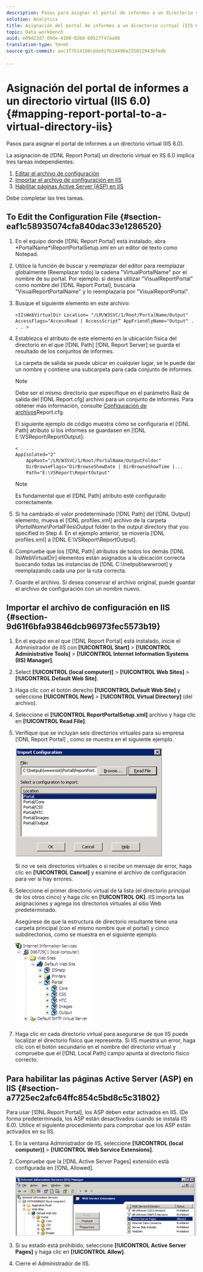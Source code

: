 ```yaml
---
description: Pasos para asignar el portal de informes a un directorio virtual (IIS 6.0).
solution: Analytics
title: Asignación del portal de informes a un directorio virtual (IIS 6.0)
topic: Data workbench
uuid: e09d23d7-09de-4180-8260-60527f47aa98
translation-type: tm+mt
source-git-commit: aec1f7b14198cdde91f61d490a235022943bfedb

---
```



# Asignación del portal de informes a un directorio virtual (IIS 6.0){#mapping-report-portal-to-a-virtual-directory-iis}

Pasos para asignar el portal de informes a un directorio virtual (IIS 6.0).

La asignación de [!DNL Report Portal] un directorio virtual en IIS 6.0 implica tres tareas independientes:

1. [Editar el archivo de configuración](../../../../home/c-rpt-oview/c-install-rpt-port/c-virtual-dir/c-map-rpt-port-vdir-6.md#section-eaf1c58935074cfa840dac33e1286520)
1. [Importar el archivo de configuración en IIS](../../../../home/c-rpt-oview/c-install-rpt-port/c-virtual-dir/c-map-rpt-port-vdir-6.md#section-9d61f6bfa93846dcb96973fec5573b19)
1. [Habilitar páginas Active Server (ASP) en IIS](../../../../home/c-rpt-oview/c-install-rpt-port/c-virtual-dir/c-map-rpt-port-vdir-6.md#section-a7725ec2afc64ffc854c5bd8c5c31802)

Debe completar las tres tareas.

## To Edit the Configuration File {#section-eaf1c58935074cfa840dac33e1286520}

1. En el equipo donde [!DNL Report Portal] está instalado, abra \*PortalName*\ReportPortalSetup.xml en un editor de texto como Notepad.

1. Utilice la función de buscar y reemplazar del editor para reemplazar globalmente (Reemplazar todo) la cadena &quot;VirtualPortalName&quot; por el nombre de su portal. Por ejemplo: si desea utilizar &quot;VisualReportPortal&quot; como nombre del [!DNL Report Portal], buscaría &quot;VisualReportPortalName&quot; y lo reemplazaría por &quot;VisualReportPortal&quot;.
1. Busque el siguiente elemento en este archivo:

   ```
   <IIsWebVirtualDir Location= "/LM/W3SVC/1/Root/PortalName/Output" AccessFlags="AccessRead | AccessScript” AppFriendlyName="Output" . . . >
   ```

1. Establezca el atributo de este elemento en la ubicación física del directorio en el que [!DNL Path] [!DNL Report Server] se guarda el resultado de los conjuntos de informes.

   La carpeta de salida se puede ubicar en cualquier lugar, se le puede dar un nombre y contiene una subcarpeta para cada conjunto de informes.

   >[!NOTE]
   >
   >Debe ser el mismo directorio que especifique en el parámetro Raíz de salida del [!DNL Report.cfg] archivo para un conjunto de informes. Para obtener más información, consulte [Configuración de archivos](../../../../home/c-rpt-oview/c-admin-rpt/c-config-rpt-files.md#concept-cf4b95344fcb4c8c877db91e5f1d345d)Report.cfg.

   El siguiente ejemplo de código muestra cómo se configuraría el [!DNL Path] atributo si los informes se guardasen en [!DNL E:\VSReport\ReportOutput]:

   ```
   < . . . 
   AppIsolated="2" 
       AppRoot="/LM/W3SVC/1/Root/PortalName/OutputFolder" 
       DirBrowseFlags="DirBrowseShowDate | DirBrowseShowTime |...  
       Path="E:\VSReport\ReportOutput"
   ```

   >[!NOTE]
   >
   >Es fundamental que el [!DNL Path] atributo esté configurado correctamente.

1. Si ha cambiado el valor predeterminado [!DNL Path] del [!DNL Output] elemento, mueva el [!DNL profiles.xml] archivo de la carpeta *\PortalName*\PortalFiles\Output folder to the output directory that you specified in Step 4. En el ejemplo anterior, se movería [!DNL profiles.xml] a [!DNL E:\VSReport\ReportOutput].

1. Compruebe que los [!DNL Path] atributos de todos los demás [!DNL IIsWebVirtualDir] elementos están asignados a la ubicación correcta buscando todas las instancias de [!DNL C:\Inetpub\wwwroot] y reemplazando cada una por la ruta correcta.

1. Guarde el archivo. Si desea conservar el archivo original, puede guardar el archivo de configuración con un nombre nuevo.

## Importar el archivo de configuración en IIS {#section-9d61f6bfa93846dcb96973fec5573b19}

1. En el equipo en el que [!DNL Report Portal] está instalado, inicie el Administrador de IIS con **[!UICONTROL Start]** > **[!UICONTROL Administrative Tools]** > **[!UICONTROL Internet Information Systems (IIS) Manager]**.

1. Select **[!UICONTROL (local computer)]** > **[!UICONTROL Web Sites]** > **[!UICONTROL Default Web Site]**.

1. Haga clic con el botón derecho **[!UICONTROL Default Web Site]** y seleccione **[!UICONTROL New]** > **[!UICONTROL Virtual Directory]** (del archivo).

1. Seleccione el **[!UICONTROL ReportPortalSetup.xml]** archivo y haga clic en **[!UICONTROL Read File]**.

1. Verifique que se incluyan seis directorios virtuales para su empresa [!DNL Report Portal] , como se muestra en el siguiente ejemplo.

   ![](assets/rptPort_dia_VirDirs.png)

   Si no ve seis directorios virtuales o si recibe un mensaje de error, haga clic en **[!UICONTROL Cancel]** y examine el archivo de configuración para ver si hay errores.

1. Seleccione el primer directorio virtual de la lista (el directorio principal de los otros cinco) y haga clic en **[!UICONTROL OK]**. IIS importa las asignaciones y agrega los directorios virtuales al sitio Web predeterminado.

   Asegúrese de que la estructura de directorio resultante tiene una carpeta principal (con el mismo nombre que el portal) y cinco subdirectorios, como se muestra en el siguiente ejemplo.

   ![](assets/rptPort_scrn_VirDirs_Installed.png)

1. Haga clic en cada directorio virtual para asegurarse de que IIS puede localizar el directorio físico que representa. Si IIS muestra un error, haga clic con el botón secundario en el nombre del directorio virtual y compruebe que el [!DNL Local Path] campo apunta al directorio físico correcto.

## Para habilitar las páginas Active Server (ASP) en IIS {#section-a7725ec2afc64ffc854c5bd8c5c31802}

Para usar [!DNL Report Portal], los ASP deben estar activados en IIS. (De forma predeterminada, los ASP están desactivados cuando se instala IIS 6.0). Utilice el siguiente procedimiento para comprobar que los ASP están activados en su IIS.

1. En la ventana Administrador de IIS, seleccione **[!UICONTROL (local computer)]** > **[!UICONTROL Web Service Extensions]**.
1. Compruebe que la [!DNL Active Server Pages] extensión está configurada en [!DNL Allowed].

   ![](assets/report_aspenable.png)

1. Si su estado está prohibido, seleccione **[!UICONTROL Active Server Pages]** y haga clic en **[!UICONTROL Allow]**.
1. Cierre el Administrador de IIS.

